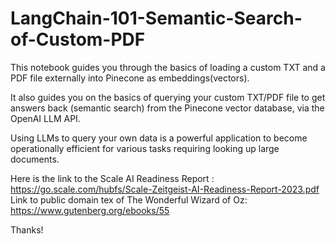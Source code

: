# LangChain-101-Semantic-Search-of-Custom-PDF

This notebook guides you through the basics of loading a custom TXT and a PDF file externally into Pinecone as embeddings(vectors). 

It also guides you on the basics of querying your custom TXT/PDF file to get answers back (semantic search) from the Pinecone vector database, via the OpenAI LLM API. 

Using LLMs to query your own data is a powerful application to become operationally efficient for various tasks requiring looking up large documents. 

Here is the link to the Scale AI Readiness Report : https://go.scale.com/hubfs/Scale-Zeitgeist-AI-Readiness-Report-2023.pdf
Link to public domain tex of The Wonderful Wizard of Oz: https://www.gutenberg.org/ebooks/55


Thanks!
